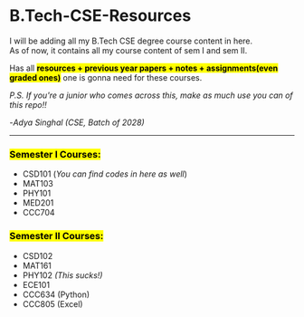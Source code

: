 # B.Tech-CSE-Resources

I will be adding all my B.Tech CSE degree course content in here.  
As of now, it contains all my course content of sem I and sem II.  

Has all <mark>**resources + previous year papers + notes + assignments(even graded ones)**</mark> one is gonna need for these courses.  

_P.S. If you're a junior who comes across this, make as much use you can of this repo!!_  

-_Adya Singhal (CSE, Batch of 2028)_  

___
### <mark>Semester I Courses:</mark>  
* CSD101 (_You can find codes in here as well_)  
* MAT103  
* PHY101  
* MED201  
* CCC704  

### <mark>Semester II Courses:</mark>  
* CSD102  
* MAT161  
* PHY102 _(This sucks!)_  
* ECE101  
* CCC634 (Python)  
* CCC805 (Excel)  
